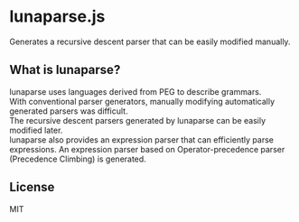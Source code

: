 # lunaparse.js
Generates a recursive descent parser that can be easily modified manually.

## What is lunaparse?
lunaparse uses languages derived from PEG to describe grammars.\
With conventional parser generators, manually modifying automatically generated parsers was difficult.\
The recursive descent parsers generated by lunaparse can be easily modified later.\
lunaparse also provides an expression parser that can efficiently parse expressions. An expression parser based on Operator-precedence parser (Precedence Climbing) is generated.

## License
MIT
